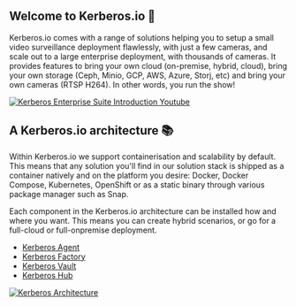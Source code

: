 ## Welcome to Kerberos.io 👋

Kerberos.io comes with a range of solutions helping you to setup a small video surveillance deployment flawlessly, with just a few cameras, and scale out to a large enterprise deployment, with thousands of cameras. It provides features to bring your own cloud (on-premise, hybrid, cloud), bring your own storage (Ceph, Minio, GCP, AWS, Azure, Storj, etc) and bring your own cameras (RTSP H264). In other words, you run the show!

[![Kerberos Enterprise Suite Introduction Youtube](https://github.com/kerberos-io/.github/assets/1546779/8257bd57-1dfe-4f31-98f1-e555ba5f3afd)](https://www.youtube.com/watch?v=JzC8vJ0xZS0)

## A Kerberos.io architecture 📚

Within Kerberos.io we support containerisation and scalability by default. This means that any solution you'll find in our solution stack is shipped as a container natively and on the platform you desire: Docker, Docker Compose, Kubernetes, OpenShift or as a static binary through various package manager such as Snap.

Each component in the Kerberos.io architecture can be installed how and where you want. This means you can create hybrid scenarios, or go for a full-cloud or full-onpremise deployment.

- [Kerberos Agent](https://github.com/kerberos-io/agent)
- [Kerberos Factory](https://github.com/kerberos-io/factory)
- [Kerberos Vault](https://github.com/kerberos-io/vault)
- [Kerberos Hub](https://github.com/kerberos-io/hub)

[![Kerberos Architecture](https://github.com/kerberos-io/.github/assets/1546779/20dc43ec-25a3-4113-a9f9-e2c6772905de)](https://doc.kerberos.io/prologue/deployments/)
